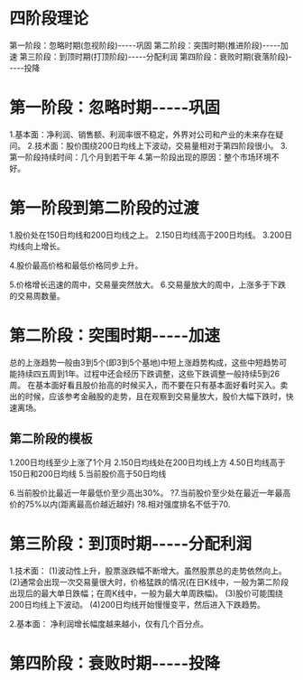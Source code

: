 # 四阶段理论
第一阶段：忽略时期(忽视阶段)-----巩固
第二阶段：突围时期(推进阶段)-----加速
第三阶段：到顶时期(打顶阶段)-----分配利润
第四阶段：衰败时期(衰落阶段)-----投降

# 第一阶段：忽略时期-----巩固
1.基本面：净利润、销售额、利润率很不稳定，外界对公司和产业的未来存在疑问。
2.技术面：股价围绕200日均线上下波动，交易量相对于第四阶段很小。
3.第一阶段持续时间：几个月到若干年
4.第一阶段出现的原因：整个市场环境不好。

# 第一阶段到第二阶段的过渡
1.股价处在150日均线和200日均线之上。
2.150日均线高于200日均线。
3.200日均线向上增长。

4.股价最高价格和最低价格同步上升。

5.价格增长迅速的周中，交易量突然放大。
6.交易量放大的周中，上涨多于下跌的交易周数量。

# 第二阶段：突围时期-----加速
总的上涨趋势一般由3到5个(即3到5个基地)中短上涨趋势构成，这些中短趋势可能持续四五周到1年。过程中还会经历下跌调整，这些下跌调整一般持续5到26周。 在基本面好看且股价抬高的时候买入，而不要在只有基本面好看时买入。卖出的时候，应该参考金融股的走势，且在观察到交易量放大，股价大幅下跌时，快速离场。

## 第二阶段的模板
1.200日均线至少上涨了1个月
2.150日均线处在200日均线上方
4.50日均线高于150日和200日均线
5.当前股价高于50日均线

6.当前股价比最近一年最低价至少高出30%。
?7.当前股价至少处在最近一年最高价的75%以内(距离最高价越近越好)
?8.相对强度排名不低于70.

# 第三阶段：到顶时期-----分配利润
1.技术面：
(1)波动性上升，股票涨跌幅不断增大。虽然股票总的走势依然向上。
(2)通常会出现一次交易量很大时，价格猛跌的情况(在日K线中，一般为第二阶段出现后的最大单日跌幅；在周K线中，一般为最大单周跌幅)。
(3)股价可能围绕200日均线上下波动。
(4)200日均线开始慢慢变平，然后进入下跌趋势。

2.基本面：
净利润增长幅度越来越小，仅有几个百分点。
# 第四阶段：衰败时期-----投降
